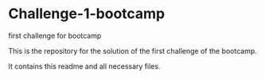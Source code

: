 # Challenge-1-bootcamp
first challenge for bootcamp

This is the repository for the solution of the first challenge of the bootcamp.

It contains this readme and all necessary files.
